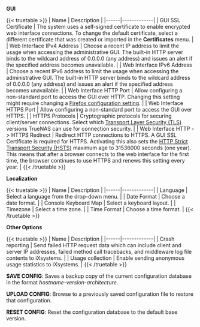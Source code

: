 &NewLine;

**GUI**

{{< truetable >}}
| Name | Description |
|------|-------------|
| GUI SSL Certificate | The system uses a self-signed certificate to enable encrypted web interface connections. To change the default certificate, select a different certificate that was created or imported in the **Certificates** menu. |
| Web Interface IPv4 Address | Choose a recent IP address to limit the usage when accessing the administrative GUI. The built-in HTTP server binds to the wildcard address of 0.0.0.0 (any address) and issues an alert if the specified address becomes unavailable. |
| Web Interface IPv6 Address | Choose a recent IPv6 address to limit the usage when accessing the administrative GUI. The built-in HTTP server binds to the wildcard address of 0.0.0.0 (any address) and issues an alert if the specified address becomes unavailable. |
| Web Interface HTTP Port | Allow configuring a non-standard port to access the GUI over HTTP. Changing this setting might require changing a [Firefox configuration setting](https://support.mozilla.org/en-US/kb/about-config-editor-firefox). |
| Web Interface HTTPS Port | Allow configuring a non-standard port to access the GUI over HTTPS. |
| HTTPS Protocols | Cryptographic protocols for securing client/server connections. Select which [Transport Layer Security (TLS)](https://en.wikipedia.org/wiki/Transport_Layer_Security) versions TrueNAS can use for connection security. |
| Web Interface HTTP -> HTTPS Redirect | Redirect HTTP connections to HTTPS. A GUI SSL Certificate is required for HTTPS. Activating this also sets the [HTTP Strict Transport Security (HSTS)](https://en.wikipedia.org/wiki/HTTP_Strict_Transport_Security) maximum age to 31536000 seconds (one year). This means that after a browser connects to the web interface for the first time, the browser continues to use HTTPS and renews this setting every year. |
{{< /truetable >}}

**Localization**

{{< truetable >}}
| Name | Description |
|------|-------------|
| Language | Select a language from the drop-down menu. |
| Date Format | Choose a date format. |
| Console Keyboard Map | Select a keyboard layout. |
| Timezone | Select a time zone. |
| Time Format | Choose a time format. |
{{< /truetable >}}

**Other Options**

{{< truetable >}}
| Name | Description |
|------|-------------|
| Crash reporting | Send failed HTTP request data which can include client and server IP addresses, failed method call tracebacks, and middleware log file contents to iXsystems. |
| Usage collection | Enable sending anonymous usage statistics to iXsystems. |
{{< /truetable >}}

**SAVE CONFIG**: Saves a backup copy of the current configuration database in the format *hostname-version-architecture*.

**UPLOAD CONFIG**: Browse to a previously saved configuration file to restore that configuration.

**RESET CONFIG**: Reset the configuration database to the default base version.